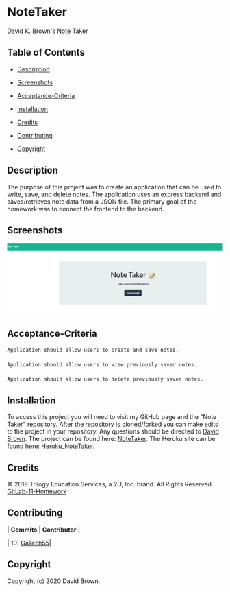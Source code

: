 # NoteTaker

David K. Brown's Note Taker

## Table of Contents

- [Description](#description)

- [Screenshots](#screenshots)

- [Acceptance-Criteria](#Acceptance-Criteria)

- [Installation](#installation)

- [Credits](#credits)

- [Contributing](#contributing)

- [Copyright](#copyright)

## Description

The purpose of this project was to create an application that can be used to write, save, and delete notes. The application uses an express backend and saves/retrieves note data from a JSON file. The primary goal of the homework was to connect the frontend to the backend.

## Screenshots

![NoteTaker](./public/assets/images/DavidBrownNoteTaker.png)

## Acceptance-Criteria

```md
Application should allow users to create and save notes.

Application should allow users to view previously saved notes.

Application should allow users to delete previously saved notes.
```

## Installation

To access this project you will need to visit my GitHub page and the "Note Taker" repository. After the repository is cloned/forked you can make edits to the project in your repository. Any questions should be directed to [David Brown](mailto:gatech55@gmail.com). The project can be found here: [NoteTaker](https://github.com/GaTech55/NoteTaker). The Heroku site can be found here: [Heroku_NoteTaker](https://mysterious-falls-92142.herokuapp.com/).

## Credits

© 2019 Trilogy Education Services, a 2U, Inc. brand. All Rights Reserved.
[GitLab-11-Homework](https://gt.bootcampcontent.com/GT-Coding-Boot-Camp/gt-inc-fsf-pt-08-2020-u-c/tree/master/11-express/02-Homework)

## Contributing

| **Commits** | **Contributor** |

| 10| [GaTech55](https://github.com/GaTech55)|

## Copyright

Copyright (c) 2020 David Brown.
